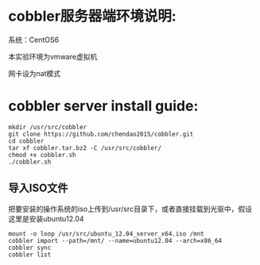 # cobbler服务器端环境说明:
系统：CentOS6

本实验环境为vmware虚拟机

网卡设为nat模式

# cobbler server install guide:
`mkdir /usr/src/cobbler`<br>
`git clone https://github.com/chendao2015/cobbler.git`<br>
`cd cobbler`<br>
`tar xf cobbler.tar.bz2 -C /usr/src/cobbler/`<br>
`chmod +x cobbler.sh`<br>
`./cobbler.sh`<br>

## 导入ISO文件
把要安装的操作系统的iso上传到/usr/src目录下，或者直接挂载到光驱中，假设这里是安装ubuntu12.04<br>

`mount -o loop /usr/src/ubuntu_12.04_server_x64.iso /mnt`<br>
`cobbler import --path=/mnt/ --name=ubuntu12.04 --arch=x86_64`<br>
`cobbler sync`<br>
`cobbler list`<br>
